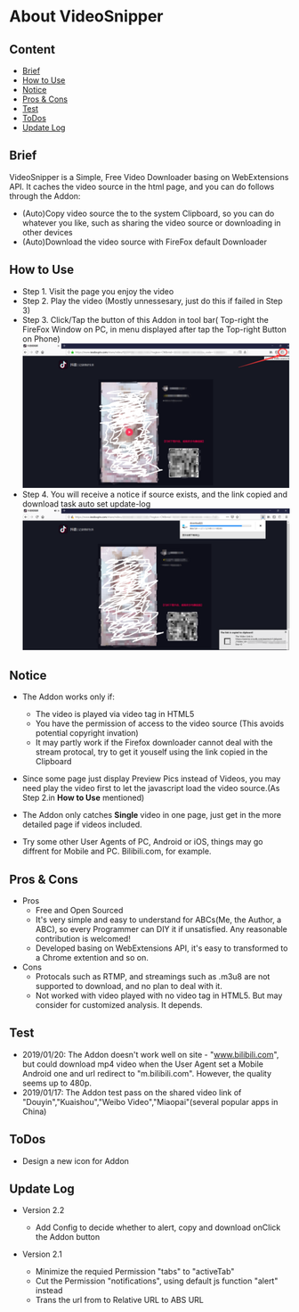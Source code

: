 # About VideoSnipper
## Content

* [Brief](#brief)
* [How to Use](#how-to-use)
* [Notice](#notice)
* [Pros & Cons](#pros--cons )
* [Test](#test)
* [ToDos](#ToDos)
* [Update Log](#update-log)

## Brief
VideoSnipper is a Simple, Free Video Downloader basing on WebExtensions API. It caches the video source in the html page, and you can do follows through the Addon:  
* (Auto)Copy video source the to the system Clipboard, so you can do whatever you like, such as sharing the video source or downloading in other devices
* (Auto)Download the video source with FireFox default Downloader

## How to Use
* Step 1. Visit the page you enjoy the video
* Step 2. Play the video (Mostly unnessesary, just do this if failed in Step 3)  
* Step 3. Click/Tap the button of this Addon in tool bar( Top-right the FireFox Window on PC, in menu displayed after tap the Top-right Button on Phone)
![run](https://raw.githubusercontent.com/nICEnnnnnnnLee/VideoSnipper/master/pics/1.png)
* Step 4. You will receive a notice if source exists, and the link copied and download task auto set update-log
![result](https://raw.githubusercontent.com/nICEnnnnnnnLee/VideoSnipper/master/pics/2.png)

## Notice
* The Addon works only if: 
    * The video is played via video tag in HTML5
    * You have the permission of access to the video source (This avoids potential copyright invation)
    * It may partly work if the Firefox downloader cannot deal with the stream protocal, try to get it youself using the link copied in the Clipboard

* Since some page just display Preview Pics instead of Videos, you may need play the video first to let the javascript load the video source.(As Step 2.in **How to Use** mentioned) 
* The Addon only catches **Single** video in one page, just get in the more detailed page if videos included.
* Try some other User Agents of PC, Android or iOS, things may go diffrent for Mobile and PC. Bilibili.com, for example.

## Pros & Cons 
* Pros
    * Free and Open Sourced
    * It's very simple and easy to understand for ABCs(Me, the Author, a ABC), so every Programmer can DIY it if unsatisfied. Any reasonable contribution is welcomed!  
    * Developed basing on WebExtensions API, it's easy to transformed to a Chrome extention and so on.
* Cons
    * Protocals such as RTMP, and streamings such as .m3u8 are not supported to download, and no plan to deal with it.
    * Not worked with video played with no video tag in HTML5. But may consider for customized analysis. It depends.

## Test
* 2019/01/20: The Addon doesn't work well on site - "www.bilibili.com", but could download mp4 video when the User Agent set a Mobile Android one and url redirect to "m.bilibili.com". However, the quality seems up to 480p.
* 2019/01/17: The Addon test pass on the shared video link of "Douyin","Kuaishou","Weibo Video","Miaopai"(several popular apps in China)

## ToDos  
* Design a new icon for Addon

## Update Log
* Version 2.2
    * Add Config to decide whether to alert, copy and download onClick the Addon button

* Version 2.1
    * Minimize the requied Permission "tabs" to "activeTab"
    * Cut the Permission "notifications", using default js function "alert" instead
    * Trans the url from to Relative URL to ABS URL